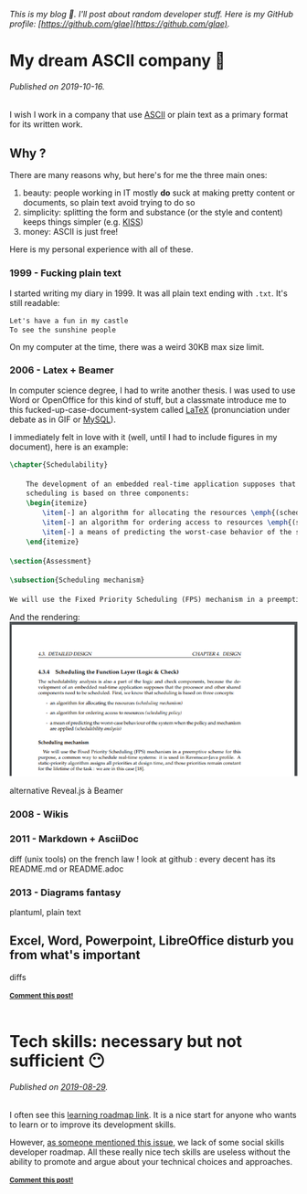 _This is my blog :frog:. I'll post about random developer stuff. Here is my GitHub profile: [https://github.com/glae](https://github.com/glae)._

<!-- template:
_________________________________

# Title... :emoji:
###### Published on 2019-xx-xx.

Text

<small><strong>[Comment this post!](https://github.com/glae/blog/issues/new?title=Comment%20on%202019-xx-xx%20post&assignee=glae)</strong></small><br><br>

-->

# My dream ASCII company :page_with_curl:
###### Published on 2019-10-16.

I wish I work in a company that use [ASCII](https://en.wikipedia.org/wiki/ASCII) or plain text as a primary format for its written work. 

## Why ?

There are many reasons why, but here's for me the three main ones:
1. beauty: people working in IT mostly **do** suck at making pretty content or documents, so plain text avoid trying to do so
1. simplicity: splitting the form and substance (or the style and content) keeps things simpler (e.g. [KISS](https://en.wikipedia.org/wiki/KISS_principle))
1. money: ASCII is just free! 

Here is my personal experience with all of these. 

### 1999 - Fucking plain text

I started writing my diary in 1999. It was all plain text ending with `.txt`. It's still readable: 
```
Let's have a fun in my castle
To see the sunshine people
```
On my computer at the time, there was a weird 30KB max size limit.  

### 2006 - Latex + Beamer

In computer science degree, I had to write another thesis. I was used to use Word or OpenOffice for this kind of stuff, but a classmate introduce me to this fucked-up-case-document-system called [LaTeX](https://en.wikipedia.org/wiki/LaTeX) (pronunciation under debate as in GIF or [MySQL](https://dev.mysql.com/doc/refman/5.7/en/what-is-mysql.html)).

I immediately felt in love with it (well, until I had to include figures in my document), here is an example: 
```latex
\chapter{Schedulability}

	The development of an embedded real-time application supposes that it needs to be scheduled. First, we know that
	scheduling is based on three components:
	\begin{itemize}
		\item[-] an algorithm for allocating the resources \emph{(scheduling mechanism)}
		\item[-] an algorithm for ordering access to resources \emph{(scheduling policy)}
		\item[-] a means of predicting the worst-case behavior of the system when the policy and mechanism are applied \emph{(schedulability analysis)}
	\end{itemize}

\section{Assessment}

\subsection{Scheduling mechanism}

We will use the Fixed Priority Scheduling (FPS) mechanism in a preemptive scheme for this purpose, a common way to schedule real-time systems. A static-priority algorithm assigns all priorities at design time, and those priorities remain constants for the lifetime of the task : we are in this case~\cite{LiuLay73}. 
```

And the rendering:
![alt text](2019-10-16-a.png)


alternative Reveal.js à Beamer


### 2008 - Wikis

### 2011 - Markdown + AsciiDoc

diff (unix tools) on the french law !
look at github : every decent has its README.md or README.adoc 

### 2013 - Diagrams fantasy

plantuml, plain text 



## Excel, Word, Powerpoint, LibreOffice disturb you from what's important 

diffs 



<small><strong>[Comment this post!](https://github.com/glae/blog/issues/new?title=Comment%20on%202019-10-16%20post&assignee=glae)</strong></small><br><br>



# Tech skills: necessary but not sufficient :no_mouth:
###### Published on [2019-08-29](https://xkcd.com/1179/).

I often see this [learning roadmap link](https://github.com/kamranahmedse/developer-roadmap). It is a nice start for anyone who wants to learn or to improve its development skills. 

However, [as someone mentioned this issue](https://github.com/kamranahmedse/developer-roadmap/issues/40), we lack of some social skills developer roadmap. All these really nice tech skills are useless without the ability to promote and argue about your technical choices and approaches. 

<small><strong>[Comment this post!](https://github.com/glae/blog/issues/new?title=Comment%20on%202019-08-29%20post&assignee=glae)</strong></small><br><br>
